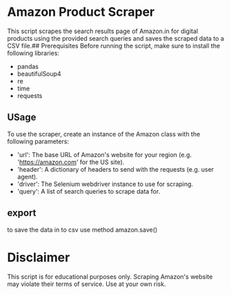 # Amazon Product Scraper
This script scrapes the search results page of Amazon.in for digital products using the provided search queries and saves the scraped data to a CSV file.## Prerequisites
Before running the script, make sure to install the following libraries:
* pandas 
* beautifulSoup4
* re
* time
* requests
 

## USage 
To use the scraper, create an instance of the Amazon class with the following parameters:
* 'url': The base URL of Amazon's website for your region (e.g. 'https://amazon.com' for the US site).
* 'header': A dictionary of headers to send with the requests (e.g. user agent).
* 'driver': The Selenium webdriver instance to use for scraping.
* 'query': A list of search queries to scrape data for.
## export 
to save the data in to csv use method amazon.save()

# Disclaimer
This script is for educational purposes only. Scraping Amazon's website may violate their terms of service. Use at your own risk.




